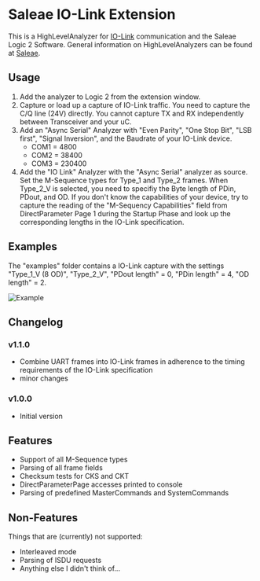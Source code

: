 
 # Saleae IO-Link Extension
  
This is a HighLevelAnalyzer for [IO-Link](https://io-link.com/en/) communication and the Saleae Logic 2 Software. General information on HighLevelAnalyzers can be found at [Saleae](https://support.saleae.com/extensions).
  
## Usage
1. Add the analyzer to Logic 2 from the extension window.
2. Capture or load up a capture of IO-Link traffic. You need to capture the C/Q line (24V) directly. You cannot capture TX and RX independently between Transceiver and your uC.
3. Add an "Async Serial" Analyzer with "Even Parity", "One Stop Bit", "LSB first", "Signal Inversion", and the Baudrate of your IO-Link device.
   - COM1 =   4800
   - COM2 =  38400
   - COM3 = 230400
4. Add the "IO Link" Analyzer with the "Async Serial" analyzer as source. Set the M-Sequence types for Type\_1 and Type\_2 frames. When Type\_2\_V is selected, you need to specifiy the Byte length of PDin, PDout, and OD. If you don't know the capabilities of your device, try to capture the reading of the "M-Sequency Capabilities" field from DirectParameter Page 1 during the Startup Phase and look up the corresponding lengths in the IO-Link specification.

## Examples
The "examples" folder contains a IO-Link capture with the settings "Type\_1\_V (8 OD)", "Type\_2\_V", "PDout length" = 0, "PDin length" = 4, "OD length" = 2.

![Example](https://github.com/HBM/saleae-hla-io-link/raw/main/examples/demo.png)

## Changelog
### v1.1.0
- Combine UART frames into IO-Link frames in adherence to the timing requirements of the IO-Link specification
- minor changes

### v1.0.0
- Initial version

## Features
- Support of all M-Sequence types
- Parsing of all frame fields
- Checksum tests for CKS and CKT
- DirectParameterPage accesses printed to console
- Parsing of predefined MasterCommands and SystemCommands

## Non-Features
Things that are (currently) not supported:
- Interleaved mode
- Parsing of ISDU requests
- Anything else I didn't think of...

